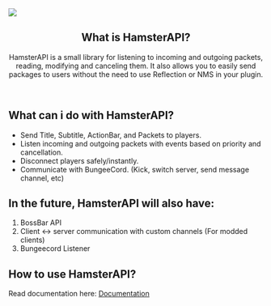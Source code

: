 <img src="https://i.imgur.com/cAcyfyK.png" align="center">

<h2 align="center">What is HamsterAPI?</h2>
<p align="center">HamsterAPI is a small library for listening to incoming and outgoing packets, reading, modifying and canceling them. It also allows you to easily send packages to users without the need to use Reflection or NMS in your plugin.</p>

<br/>

## What can i do with HamsterAPI?
- Send Title, Subtitle, ActionBar, and Packets to players.
- Listen incoming and outgoing packets with events based on priority and cancellation.
- Disconnect players safely/instantly.
- Communicate with BungeeCord. (Kick, switch server, send message channel, etc)

## In the future, HamsterAPI will also have:
1. BossBar API
2. Client <-> server communication with custom channels (For modded clients)
3. Bungeecord Listener

## How to use HamsterAPI?
Read documentation here: [Documentation](https://github.com/2LStudios-MC/HamsterAPI/tree/main/docs)
